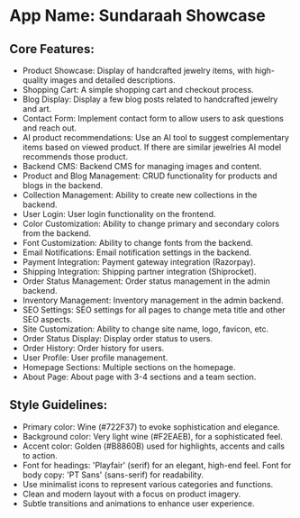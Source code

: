 # **App Name**: Sundaraah Showcase

## Core Features:

- Product Showcase: Display of handcrafted jewelry items, with high-quality images and detailed descriptions.
- Shopping Cart: A simple shopping cart and checkout process.
- Blog Display: Display a few blog posts related to handcrafted jewelry and art.
- Contact Form: Implement contact form to allow users to ask questions and reach out.
- AI product recommendations: Use an AI tool to suggest complementary items based on viewed product. If there are similar jewelries AI model recommends those product.
- Backend CMS: Backend CMS for managing images and content.
- Product and Blog Management: CRUD functionality for products and blogs in the backend.
- Collection Management: Ability to create new collections in the backend.
- User Login: User login functionality on the frontend.
- Color Customization: Ability to change primary and secondary colors from the backend.
- Font Customization: Ability to change fonts from the backend.
- Email Notifications: Email notification settings in the backend.
- Payment Integration: Payment gateway integration (Razorpay).
- Shipping Integration: Shipping partner integration (Shiprocket).
- Order Status Management: Order status management in the admin backend.
- Inventory Management: Inventory management in the admin backend.
- SEO Settings: SEO settings for all pages to change meta title and other SEO aspects.
- Site Customization: Ability to change site name, logo, favicon, etc.
- Order Status Display: Display order status to users.
- Order History: Order history for users.
- User Profile: User profile management.
- Homepage Sections: Multiple sections on the homepage.
- About Page: About page with 3-4 sections and a team section.

## Style Guidelines:

- Primary color: Wine (#722F37) to evoke sophistication and elegance.
- Background color: Very light wine (#F2EAEB), for a sophisticated feel.
- Accent color: Golden (#B8860B) used for highlights, accents and calls to action.
- Font for headings: 'Playfair' (serif) for an elegant, high-end feel. Font for body copy: 'PT Sans' (sans-serif) for readability.
- Use minimalist icons to represent various categories and functions.
- Clean and modern layout with a focus on product imagery.
- Subtle transitions and animations to enhance user experience.